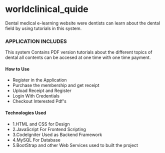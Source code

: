 # worldclinical_quide
Dental medical e-learning website were dentists can learn about the dental field by using tutorials in this system.
<h3>APPLICATION INCLUDES</h3>
This system Contains PDF version tutorials about the different topics of dental all contents can be accesed at one time with one time payment.
<h4>How to Use</h4>
<ul>
<li>Register in the Application</li>
<li>Purchase the membership and get receipt</li>
  <li>Upload Receipt and Register</li>
  <li>Login With Credentials</li>
  <li>Checkout Interested Pdf's</li>
</ul>

<h4>Technologies Used</h4>
<ul>
<li>1.HTML and CSS for Design</li>
<li>2.JavaScript For Frontend Scripting</li>
  <li>3.CodeIgniter Used as Backend Framework</li>
  <li>4.MySQL For Database</li>
  <li>5.BootStrap and other Web Services used to built the project</li>
</ul>
